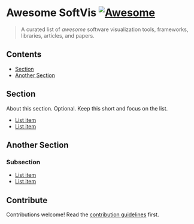 # Awesome SoftVis [![Awesome](https://awesome.re/badge.svg)](https://awesome.re)

> A curated list of _awesome_ software visualization tools, frameworks, libraries, articles, and papers.


## Contents

- [Section](#section)
- [Another Section](#another-section)


## Section

About this section. Optional. Keep this short and focus on the list.

- [List item](http://example.com)
- [List item](http://example.com)


## Another Section

### Subsection

- [List item](http://example.com)
- [List item](http://example.com)


## Contribute

Contributions welcome! Read the [contribution guidelines](contributing.md) first.
